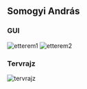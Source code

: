 ## Somogyi András
### GUI
![etterem1](https://github.com/somogyiandrasistvan/Etterem_GUI/assets/115690305/d5a468f3-5db1-48b6-9b2b-35c5f977244b)
![etterem2](https://github.com/somogyiandrasistvan/Etterem_GUI/assets/115690305/c0a6f37e-1cfd-44e5-a6be-4463d235f796)
### Tervrajz
![tervrajz](https://github.com/somogyiandrasistvan/Etterem_GUI/assets/115690305/7c8029f3-b943-470b-8075-45a58df1ff7e)

